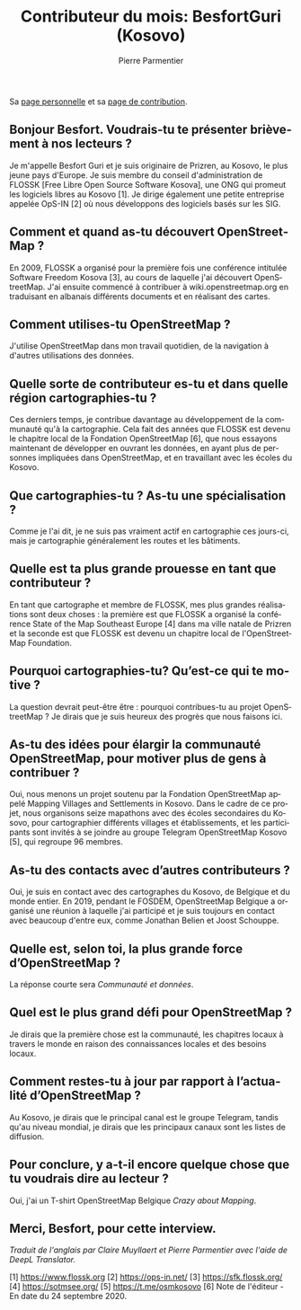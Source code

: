 ﻿---
title: "Contributeur du mois: BesfortGuri (Kosovo)"
featured:
layout: post
category: motm
author: Pierre Parmentier
lang: fr
---

Sa [page personnelle](https://www.openstreetmap.org/user/BesfortGuri) et sa [page de contribution](https://hdyc.neis-one.org/?BesfortGuri).

## Bonjour Besfort. Voudrais-tu te présenter brièvement à nos lecteurs ?
Je m'appelle Besfort Guri et je suis originaire de Prizren, au Kosovo, le plus jeune pays d'Europe. Je suis membre du conseil d'administration de FLOSSK [Free Libre Open Source Software Kosova], une ONG qui promeut les logiciels libres au Kosovo [1]. Je dirige également une petite entreprise appelée OpS-IN [2] où nous développons des logiciels basés sur les SIG.
## Comment et quand as-tu découvert OpenStreetMap ?
En 2009, FLOSSK a organisé pour la première fois une conférence intitulée Software Freedom Kosova [3], au cours de laquelle j'ai découvert OpenStreetMap. J'ai ensuite commencé à contribuer à wiki.openstreetmap.org en traduisant en albanais différents documents et en réalisant des cartes.
## Comment utilises-tu OpenStreetMap ?
J'utilise OpenStreetMap dans mon travail quotidien, de la navigation à d'autres utilisations des données.
## Quelle sorte de contributeur es-tu et dans quelle région cartographies-tu ?
Ces derniers temps, je contribue davantage au développement de la communauté qu'à la cartographie. Cela fait des années que FLOSSK est devenu le chapitre local de la Fondation OpenStreetMap [6], que nous essayons maintenant de développer en ouvrant les données, en ayant plus de personnes impliquées dans OpenStreetMap, et en travaillant avec les écoles du Kosovo.
## Que cartographies-tu ? As-tu une spécialisation ?
Comme je l'ai dit, je ne suis pas vraiment actif en cartographie ces jours-ci, mais je cartographie généralement les routes et les bâtiments.
## Quelle est ta plus grande prouesse en tant que contributeur ?
En tant que cartographe et membre de FLOSSK, mes plus grandes réalisations sont deux choses : la première est que FLOSSK a organisé la conférence State of the Map Southeast Europe [4] dans ma ville natale de Prizren et la seconde est que FLOSSK est devenu un chapitre local de l'OpenStreetMap Foundation.
## Pourquoi cartographies-tu? Qu’est-ce qui te motive ?
La question devrait peut-être être : pourquoi contribues-tu au projet OpenStreetMap ? Je dirais que je suis heureux des progrès que nous faisons ici.
## As-tu des idées pour élargir la communauté OpenStreetMap, pour motiver plus de gens à contribuer ?
Oui, nous menons un projet soutenu par la Fondation OpenStreetMap appelé Mapping Villages and Settlements in Kosovo. Dans le cadre de ce projet, nous organisons seize mapathons avec des écoles secondaires du Kosovo, pour cartographier différents villages et établissements, et les participants sont invités à se joindre au groupe Telegram OpenStreetMap Kosovo [5], qui regroupe 96 membres.
## As-tu des contacts avec d’autres contributeurs ?
Oui, je suis en contact avec des cartographes du Kosovo, de Belgique et du monde entier. En 2019, pendant le FOSDEM, OpenStreetMap Belgique a organisé une réunion à laquelle j'ai participé et je suis toujours en contact avec beaucoup d'entre eux, comme Jonathan Belien et Joost Schouppe.
## Quelle est, selon toi, la plus grande force d’OpenStreetMap ?
La réponse courte sera _Communauté et données_.
## Quel est le plus grand défi pour OpenStreetMap ?
Je dirais que la première chose est la communauté, les chapitres locaux à travers le monde en raison des connaissances locales et des besoins locaux. 
## Comment restes-tu à jour par rapport à l’actualité d’OpenStreetMap ?
Au Kosovo, je dirais que le principal canal est le groupe Telegram, tandis qu'au niveau mondial, je dirais que les principaux canaux sont les listes de diffusion.
## Pour conclure, y a-t-il encore quelque chose que tu voudrais dire au lecteur ?
Oui, j'ai un T-shirt OpenStreetMap Belgique _Crazy about Mapping_.
## Merci, Besfort, pour cette interview.

*Traduit de l'anglais par Claire Muyllaert et Pierre Parmentier avec l'aide de DeepL Translator.*

[1] https://www.flossk.org
[2] https://ops-in.net/
[3] https://sfk.flossk.org/
[4] https://sotmsee.org/
[5] https://t.me/osmkosovo
[6] Note de l'éditeur - En date du 24 septembre 2020.